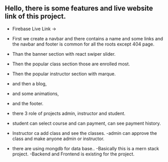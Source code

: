 ## Hello, there is some features and live website link of this project.

- Firebase Live Link -> 


- First we create a navbar and there contains a name and some links and the navbar and footer is common for all the roots except 404 page.
- Than the banner section with react swiper slider.
- Then the popular class section those are enrolled most.
- Then the popular instructor section with marque.
- and then a blog,
- and some animations,
- and the footer.
- there 3 role of projects admin, instructor and student.
- student can select course and can payment, can see payment history.
- Instructor ca add class and see the classes.
-admin can approve the class and make anyone admin or instructor.
- there are using mongdb for data base..
-Basically this is a mern stack project.
-Backend and Frontend is existing for the project.
